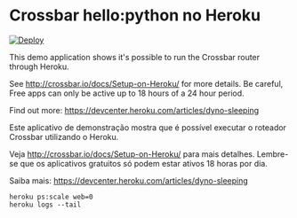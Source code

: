# Crossbar hello:python no Heroku

[![Deploy](https://www.herokucdn.com/deploy/button.svg)](https://heroku.com/deploy)

This demo application shows it's possible to run the Crossbar router through Heroku.

See http://crossbar.io/docs/Setup-on-Heroku/ for more details.
Be careful, Free apps can only be active up to 18 hours of a 24 hour period.

Find out more: https://devcenter.heroku.com/articles/dyno-sleeping

Este aplicativo de demonstração mostra que é possível executar o roteador Crossbar utilizando o Heroku.

Veja http://crossbar.io/docs/Setup-on-Heroku/ para mais detalhes.
Lembre-se que os aplicativos gratuitos só podem estar ativos 18 horas por dia.

Saiba mais: https://devcenter.heroku.com/articles/dyno-sleeping

```
heroku ps:scale web=0
heroku logs --tail
```
